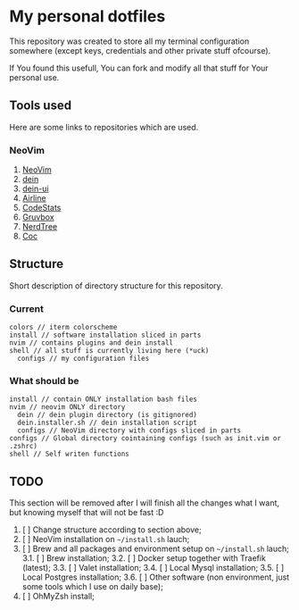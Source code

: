 # My personal dotfiles

This repository was created to store all my terminal configuration somewhere
(except keys, credentials and other private stuff ofcourse).

If You found this usefull, You can fork and modify all that stuff for Your
personal use.

## Tools used

Here are some links to repositories which are used.

### NeoVim

1. [NeoVim]()
2. [dein]()
3. [dein-ui]()
4. [Airline]()
5. [CodeStats]()
6. [Gruvbox]()
7. [NerdTree]()
8. [Coc]()

## Structure

Short description of directory structure for this repository.

### Current

```
colors // iterm colorscheme
install // software installation sliced in parts
nvim // contains plugins and dein install
shell // all stuff is currently living here (*uck)
  configs // my configuration files
```

### What should be

```
install // contain ONLY installation bash files
nvim // neovim ONLY directory
  dein // dein plugin directory (is gitignored)
  dein.installer.sh // dein installation script
  configs // NeoVim directory with configs sliced in parts
configs // Global directory cointaining configs (such as init.vim or .zshrc)
shell // Self writen functions
```

## TODO

This section will be removed after I will finish all the changes what I want,
but knowing myself that will not be fast :D

1. [ ] Change structure according to section above;
2. [ ] NeoVim installation on `~/install.sh` lauch;
3. [ ] Brew and all packages and environment setup on `~/install.sh` lauch;
3.1. [ ] Brew installation;
3.2. [ ] Docker setup together with Traefik (latest);
3.3. [ ] Valet installation;
3.4. [ ] Local Mysql installation;
3.5. [ ] Local Postgres installation;
3.6. [ ] Other software (non environment, just some tools which I use on daily
base);
4. [ ] OhMyZsh install;

